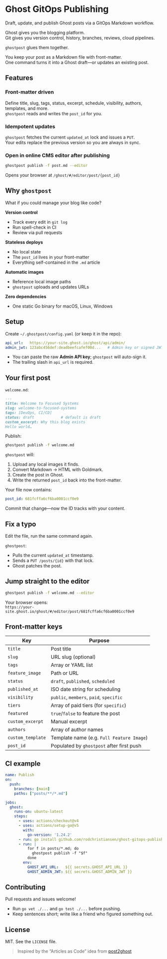 # Ghost GitOps Publishing

Draft, update, and publish Ghost posts via a GitOps Markdown workflow.

Ghost gives you the blogging platform.  
Git gives you version control, history, branches, reviews, cloud pipelines.

`ghostpost` glues them together.

You keep your post as a Markdown file with front-matter.  
One command turns it into a Ghost draft—or updates an existing post.

## Features

### Front-matter driven

Define title, slug, tags, status, excerpt, schedule, visibility, authors, templates, and more.  
`ghostpost` reads and writes the `post_id` for you.

### Idempotent updates

`ghostpost` fetches the current `updated_at` lock and issues a `PUT`.  
Your edits replace the previous version so you are always in sync.

### Open in online CMS editor after publishing

```bash
ghostpost publish -f post.md --editor
```

Opens your browser at `/ghost/#/editor/post/{post_id}`

## Why `ghostpost`

What if you could manage your blog like code?

**Version control**

- Track every edit in `git log`
- Run spell-check in CI
- Review via pull requests

**Stateless deploys**  

- No local state  
- The `post_id` lives in your front-matter  
- Everything self-contained in the `.md` article

**Automatic images**  

- Reference local image paths  
- `ghostpost` uploads and updates URLs

**Zero dependencies**  
- One static Go binary for macOS, Linux, Windows

## Setup

Create `~/.ghostpost/config.yaml` (or keep it in the repo):

```yaml
api_url:   https://your-site.ghost.io/ghost/api/admin/
admin_jwt: 123abc456def:deadbeefcafef00d...   # Admin key or signed JWT
```

- You can paste the raw **Admin API key**; `ghostpost` will auto-sign it.  
- The trailing slash in `api_url` is required.

## Your first post

`welcome.md`:

```md
---
title: Welcome to Focused Systems
slug: welcome-to-focused-systems
tags: [DevOps, CI/CD]
status: draft            # default is draft
custom_excerpt: Why this blog exists
Hello world…
```

Publish:

```bash
ghostpost publish -f welcome.md
```

`ghostpost` will:

1. Upload any local images it finds.  
2. Convert Markdown → HTML with Goldmark.  
3. Create the post in Ghost.  
4. Write the returned `post_id` back into the front-matter.

Your file now contains:

```yaml
post_id: 681fcffa6cf6ba0001ccf0e9
```

Commit that change—now the ID tracks with your content.

## Fix a typo

Edit the file, run the same command again.

`ghostpost`:

- Pulls the current `updated_at` timestamp.  
- Sends a `PUT /posts/{id}` with that lock.  
- Ghost patches the post.

## Jump straight to the editor

```bash
ghostpost publish -f welcome.md --editor
```

Your browser opens:  
`https://your-site.ghost.io/ghost/#/editor/post/681fcffa6cf6ba0001ccf0e9`

## Front-matter keys

| Key               | Purpose                                  |
| ----------------- | ---------------------------------------- |
| `title`           | Post title                               |
| `slug`            | URL slug (optional)                      |
| `tags`            | Array or YAML list                       |
| `feature_image`   | Path or URL                              |
| `status`          | `draft`, `published`, `scheduled`        |
| `published_at`    | ISO date string for scheduling           |
| `visibility`      | `public`, `members`, `paid`, `specific`  |
| `tiers`           | Array of paid tiers (for `specific`)     |
| `featured`        | `true`/`false` to feature the post       |
| `custom_excerpt`  | Manual excerpt                           |
| `authors`         | Array of author names                    |
| `custom_template` | Template name (e.g. `Full Feature Image`)|
| `post_id`         | Populated by `ghostpost` after first push|

## CI example

```yaml
name: Publish
on:
  push:
    branches: [main]
    paths: ["posts/**/*.md"]

jobs:
  ghost:
    runs-on: ubuntu-latest
    steps:
      - uses: actions/checkout@v4
      - uses: actions/setup-go@v5
        with:
          go-version: '1.24.2'
      - run: go install github.com/rodchristiansen/ghost-gitops-publishing/cmd/ghostpost@latest
      - run: |
          for f in posts/*.md; do
            ghostpost publish -f "$f"
          done
        env:
          GHOST_API_URL:   ${{ secrets.GHOST_API_URL }}
          GHOST_ADMIN_JWT: ${{ secrets.GHOST_ADMIN_JWT }}
```

## Contributing

Pull requests and issues welcome!

- Run `go vet ./...` and `go test ./...` before pushing.  
- Keep sentences short; write like a friend who figured something out.

## License

MIT. See the `LICENSE` file.

> Inspired by the “Articles as Code” idea from [post2ghost](https://www.how-hard-can-it.be/post2ghost/)  
